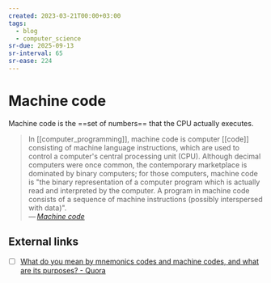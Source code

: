 ```yaml
---
created: 2023-03-21T00:00+03:00
tags:
  - blog
  - computer_science
sr-due: 2025-09-13
sr-interval: 65
sr-ease: 224
---
```


# Machine code

Machine code is the ==set of numbers== that the CPU actually executes.

> In [[computer_programming]], machine code is computer [[code]] consisting of
> machine language instructions, which are used to control a computer's central
> processing unit (CPU). Although decimal computers were once common, the
> contemporary marketplace is dominated by binary computers; for those
> computers, machine code is "the binary representation of a computer program
> which is actually read and interpreted by the computer. A program in machine
> code consists of a sequence of machine instructions (possibly interspersed
> with data)".\
— <cite>[Machine code](https://en.wikipedia.org/wiki/Machine_code)</cite>

## External links

- [ ] [What do you mean by mnemonics codes and machine codes, and what are its purposes? - Quora](https://www.quora.com/What-do-you-mean-by-mnemonics-codes-and-machine-codes-and-what-are-its-purposes)
